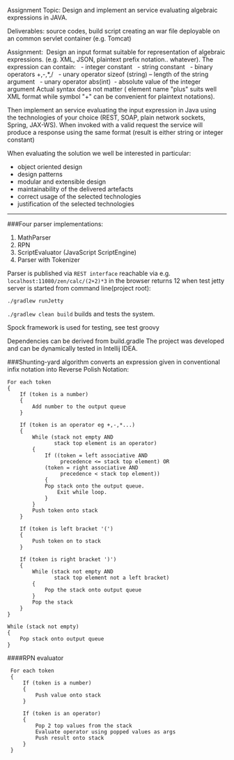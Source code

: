 Assignment Topic: Design and implement an service evaluating algebraic expressions in JAVA.

Deliverables: source codes, build script creating an war file deployable on an common servlet container (e.g. Tomcat)

Assignment:  Design an input format suitable for representation of algebraic expressions. (e.g. XML, JSON, plaintext prefix notation.. whatever).
The expression can contain:
  - integer constant
  - string constant
  - binary operators +,-,*,/
  - unary operator sizeof (string) – length of the string argument
  - unary operator abs(int)  - absolute value of the integer argument
Actual syntax does not matter ( element name "plus" suits well XML format while symbol "+" can be convenient for plaintext notations).

Then implement an service evaluating the input expression in Java using the technologies of your choice (REST, SOAP, plain network sockets, Spring, JAX-WS).
When invoked with a valid request the service will produce a response using the same format (result is either string or integer constant)

When evaluating the solution we well be interested in particular:
- object oriented design
- design patterns
- modular and extensible design
- maintainability of the delivered artefacts
- correct usage of the selected technologies
- justification of the selected technologies

---                            
###Four parser implementations: 
1. MathParser
2. RPN
3. ScriptEvaluator (JavaScript ScriptEngine)
4. Parser with Tokenizer

Parser is published via `REST interface` reachable
via e.g.  `localhost:11080/zen/calc/(2+2)*3` in the browser returns 12
when test jetty server is started
from command line(project root): 

`./gradlew runJetty`

`./gradlew clean build` builds and tests the system.

Spock framework is used for testing, see test groovy

Dependencies can be derived from build.gradle
The project was developed and can be dynamically tested in Intellij IDEA.

###Shunting-yard algorithm 
converts an expression given in conventional infix notation into Reverse Polish Notation:
```
For each token
{
    If (token is a number)
    {
        Add number to the output queue
    }
     
    If (token is an operator eg +,-,*...) 
    {
        While (stack not empty AND 
               stack top element is an operator)
        {
            If ((token = left associative AND 
                 precedence <= stack top element) OR
            (token = right associative AND 
                 precedence < stack top element))
            {
            Pop stack onto the output queue.  
                Exit while loop.
            }
        }
        Push token onto stack
    }
 
    If (token is left bracket '(')
    {
        Push token on to stack
    }
 
    If (token is right bracket ')')
    {
        While (stack not empty AND  
               stack top element not a left bracket)
        {
            Pop the stack onto output queue            
        }
        Pop the stack
    }
}
 
While (stack not empty)
{
    Pop stack onto output queue
}
```
####RPN evaluator
```
 For each token
 {
     If (token is a number)
     {
         Push value onto stack
     }
  
     If (token is an operator)
     {
         Pop 2 top values from the stack
         Evaluate operator using popped values as args
         Push result onto stack
     }
 }

```